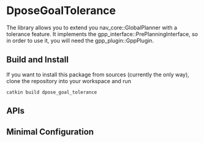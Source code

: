 # DposeGoalTolerance

The library allows you to extend you nav_core::GlobalPlanner with a tolerance feature.
It implements the gpp_interface::PrePlanningInterface, so in order to use it, you will need the gpp_plugin::GppPlugin.

## Build and Install

If you want to install this package from sources (currently the only way), 
clone the repository into your workspace and run
```
catkin build dpose_goal_tolerance
```

## APIs

## Minimal Configuration